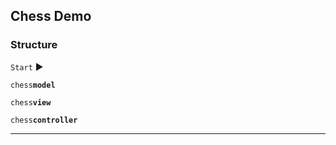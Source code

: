 ## Chess Demo

### Structure

`Start` :arrow_forward:

`chess`<b>`model`</b>  

`chess`<b>`view`</b>  
  
`chess`<b>`controller`</b>

<hr />
